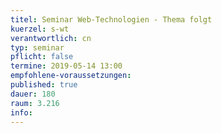 ```yaml
---
titel: Seminar Web-Technologien - Thema folgt
kuerzel: s-wt
verantwortlich: cn
typ: seminar
pflicht: false
termine: 2019-05-14 13:00
empfohlene-voraussetzungen: 
published: true
dauer: 180
raum: 3.216
info: 
---
```



